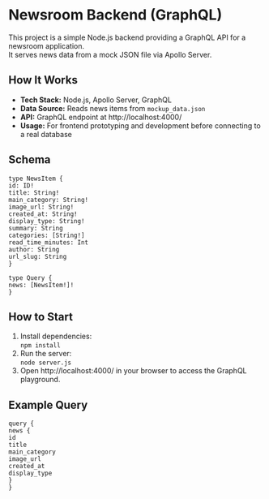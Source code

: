 # Newsroom Backend (GraphQL)

This project is a simple Node.js backend providing a GraphQL API for a newsroom application.  
It serves news data from a mock JSON file via Apollo Server.

## How It Works

- **Tech Stack:** Node.js, Apollo Server, GraphQL
- **Data Source:** Reads news items from `mockup_data.json`
- **API:** GraphQL endpoint at http://localhost:4000/
- **Usage:** For frontend prototyping and development before connecting to a real database

## Schema
```
type NewsItem {
id: ID!
title: String!
main_category: String!
image_url: String!
created_at: String!
display_type: String!
summary: String
categories: [String!]
read_time_minutes: Int
author: String
url_slug: String
}

type Query {
news: [NewsItem!]!
}
```

## How to Start

1. Install dependencies:  
   `npm install`
2. Run the server:  
   `node server.js`
3. Open http://localhost:4000/ in your browser to access the GraphQL playground.

## Example Query
```
query {
news {
id
title
main_category
image_url
created_at
display_type
}
}
```
